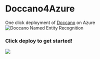 # Doccano4Azure
One click deployment of [Doccano](https://github.com/chakki-works/doccano) on Azure
![Doccano Named Entity Recognition](https://github.com/chakki-works/doccano/blob/master/docs/named_entity_annotation.gif)

### Click deploy to get started!
<a href="https://azuredeploy.net/?repository=https://github.com/yusueliu/Doccano4Azure" target="_blank">
    <img src="https://azuredeploy.net/deploybutton.png"/>
</a>
